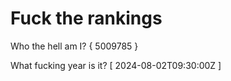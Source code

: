 # Fuck the rankings

Who the hell am I?
{ 5009785 }

What fucking year is it?
[ 2024-08-02T09:30:00Z ]

